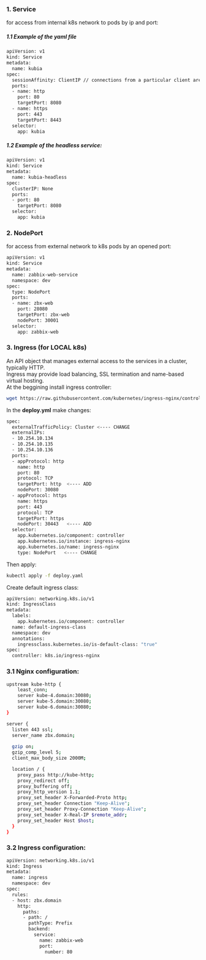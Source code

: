 ### 1. Service  
for access from internal k8s network to pods by ip and port:
##### 1.1 Example of the yaml file  
``` bash
apiVersion: v1
kind: Service
metadata:
  name: kubia
spec:
  sessionAffinity: ClientIP // connections from a particular client are passed to the same Pod each time
  ports:
  - name: http
    port: 80
    targetPort: 8080
  - name: https
    port: 443
    targetPort: 8443
  selector:
    app: kubia
```  
##### 1.2 Example of the headless service:  
``` bash
apiVersion: v1
kind: Service
metadata:
  name: kubia-headless
spec:
  clusterIP: None
  ports:
  - port: 80
    targetPort: 8080
  selector:
    app: kubia
```
### 2. NodePort  
for access from external network to k8s pods by an opened port:
``` bash
apiVersion: v1
kind: Service
metadata:
  name: zabbix-web-service
  namespace: dev
spec:
  type: NodePort
  ports:
  - name: zbx-web
    port: 28080
    targetPort: zbx-web
    nodePort: 30001
  selector:
    app: zabbix-web
```
### 3. Ingress (for LOCAL k8s)
An API object that manages external access to the services in a cluster, typically HTTP.  
Ingress may provide load balancing, SSL termination and name-based virtual hosting.  
At the beggining install ingress controller:  
``` bash
wget https://raw.githubusercontent.com/kubernetes/ingress-nginx/controller-v1.2.0/deploy/static/provider/cloud/deploy.yaml
```
In the **deploy.yml** make changes:  
``` bash
spec:
  externalTrafficPolicy: Cluster <---- CHANGE
  externalIPs:
  - 10.254.10.134
  - 10.254.10.135
  - 10.254.10.136
  ports:
  - appProtocol: http
    name: http
    port: 80
    protocol: TCP
    targetPort: http  <---- ADD
    nodePort: 30080
  - appProtocol: https
    name: https
    port: 443
    protocol: TCP
    targetPort: https
    nodePort: 30443   <---- ADD
  selector:
    app.kubernetes.io/component: controller
    app.kubernetes.io/instance: ingress-nginx
    app.kubernetes.io/name: ingress-nginx
    type: NodePort   <---- CHANGE
```
Then apply:  
``` bash
kubectl apply -f deploy.yaml
```
Create default ingress class:
``` bash
apiVersion: networking.k8s.io/v1
kind: IngressClass
metadata:
  labels:
    app.kubernetes.io/component: controller
  name: default-ingress-class
  namespace: dev
  annotations:
    ingressclass.kubernetes.io/is-default-class: "true"
spec:
  controller: k8s.io/ingress-nginx
```
### 3.1 Nginx configuration:  
``` bash
upstream kube-http {
	least_conn;
	server kube-4.domain:30080;
	server kube-5.domain:30080;
	server kube-6.domain:30080;
}

server {
  listen 443 ssl;
  server_name zbx.domain;
   
  gzip on;
  gzip_comp_level 5;
  client_max_body_size 2000M;

  location / {
    proxy_pass http://kube-http;
    proxy_redirect off;
    proxy_buffering off;
    proxy_http_version 1.1;
    proxy_set_header X-Forwarded-Proto http;
    proxy_set_header Connection "Keep-Alive";
    proxy_set_header Proxy-Connection "Keep-Alive";
    proxy_set_header X-Real-IP $remote_addr;
    proxy_set_header Host $host;
  }
}
```
### 3.2 Ingress configuration:
``` bash
apiVersion: networking.k8s.io/v1
kind: Ingress
metadata:
  name: ingress
  namespace: dev
spec:
  rules:
  - host: zbx.domain
    http:
      paths:
      - path: /
        pathType: Prefix
        backend:
          service:
            name: zabbix-web
            port:
              number: 80
```
